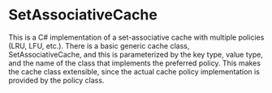 # SetAssociativeCache
This is a C# implementation of a set-associative cache with multiple policies (LRU, LFU, etc.). There is a basic generic cache class, 
SetAssociativeCache, and this is parameterized by the key type, value type, and the name of the class that implements the preferred policy. 
This makes the cache class extensible, since the actual cache policy implementation is provided by the policy class.
